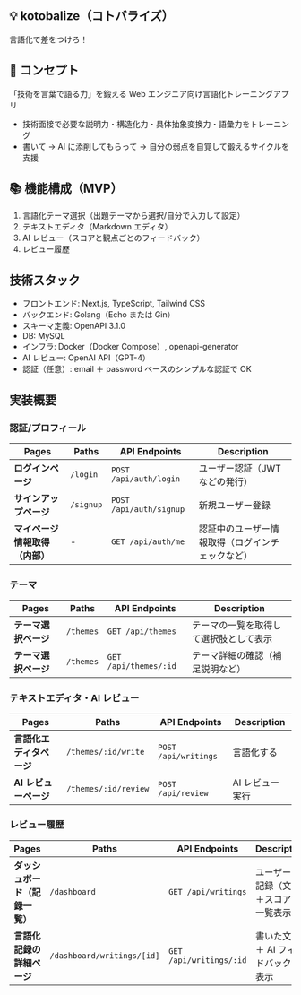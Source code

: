 ## 💡 kotobalize（コトバライズ）

言語化で差をつけろ！

## 🧠 コンセプト

「技術を言葉で語る力」を鍛える Web エンジニア向け言語化トレーニングアプリ

- 技術面接で必要な説明力・構造化力・具体抽象変換力・語彙力をトレーニング
- 書いて → AI に添削してもらって → 自分の弱点を自覚して鍛えるサイクルを支援

## 📚 機能構成（MVP）

1. 言語化テーマ選択（出題テーマから選択/自分で入力して設定）
2. テキストエディタ（Markdown エディタ）
3. AI レビュー（スコアと観点ごとのフィードバック）
4. レビュー履歴

## 技術スタック

- フロントエンド: Next.js, TypeScript, Tailwind CSS
- バックエンド: Golang（Echo または Gin）
- スキーマ定義: OpenAPI 3.1.0
- DB: MySQL
- インフラ: Docker（Docker Compose）, openapi-generator
- AI レビュー: OpenAI API（GPT-4）
- 認証（任意）: email ＋ password ベースのシンプルな認証で OK

## 実装概要

### 認証/プロフィール

| Pages                          | Paths     | API Endpoints           | Description                                      |
| ------------------------------ | --------- | ----------------------- | ------------------------------------------------ |
| **ログインページ**             | `/login`  | `POST /api/auth/login`  | ユーザー認証（JWT などの発行）                   |
| **サインアップページ**         | `/signup` | `POST /api/auth/signup` | 新規ユーザー登録                                 |
| **マイページ情報取得（内部）** | -         | `GET /api/auth/me`      | 認証中のユーザー情報取得（ログインチェックなど） |

### テーマ

| Pages                | Paths     | API Endpoints         | Description                            |
| -------------------- | --------- | --------------------- | -------------------------------------- |
| **テーマ選択ページ** | `/themes` | `GET /api/themes`     | テーマの一覧を取得して選択肢として表示 |
| **テーマ選択ページ** | `/themes` | `GET /api/themes/:id` | テーマ詳細の確認（補足説明など）       |

### テキストエディタ・AI レビュー

| Pages                    | Paths                | API Endpoints        | Description     |
| ------------------------ | -------------------- | -------------------- | --------------- |
| **言語化エディタページ** | `/themes/:id/write`  | `POST /api/writings` | 言語化する      |
| **AI レビューページ**    | `/themes/:id/review` | `POST /api/review`   | AI レビュー実行 |

### レビュー履歴

| Pages                          | Paths                      | API Endpoints           | Description                            |
| ------------------------------ | -------------------------- | ----------------------- | -------------------------------------- |
| **ダッシュボード（記録一覧）** | `/dashboard`               | `GET /api/writings`     | ユーザーの記録（文章＋スコア）一覧表示 |
| **言語化記録の詳細ページ**     | `/dashboard/writings/[id]` | `GET /api/writings/:id` | 書いた文章＋ AI フィードバックの表示   |
